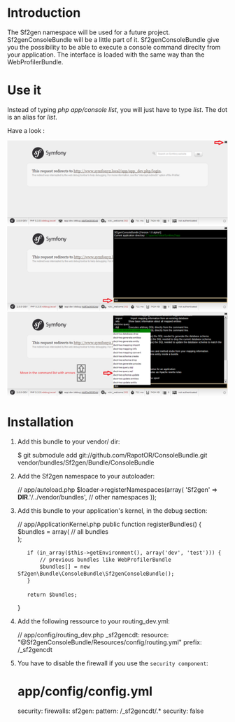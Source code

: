 Introduction
============

The Sf2gen namespace will be used for a future project. Sf2genConsoleBundle will be a little part of it.
Sf2genConsoleBundle give you the possibility to be able to execute a console command direclty from your application.
The interface is loaded with the same way than the WebProfilerBundle.

Use it
======

Instead of typing *php app/console list*, you will just have to type *list*.
The dot is an alias for *list*.

Have a look :

<img src="https://github.com/RapotOR/ConsoleBundle/raw/master/Resources/doc/console_icon.png" width="800" alt="Screenshot" />
<img src="https://github.com/RapotOR/ConsoleBundle/raw/master/Resources/doc/console_input.png" width="800" alt="Screenshot" />
<img src="https://github.com/RapotOR/ConsoleBundle/raw/master/Resources/doc/console_input_autocompletion.png" width="800" alt="Screenshot" />

Installation
============

  1. Add this bundle to your vendor/ dir:

        $ git submodule add git://github.com/RapotOR/ConsoleBundle.git vendor/bundles/Sf2gen/Bundle/ConsoleBundle

  2. Add the Sf2gen namespace to your autoloader:

        // app/autoload.php
        $loader->registerNamespaces(array(
            'Sf2gen' => __DIR__.'/../vendor/bundles',
            // other namespaces
        ));

  3. Add this bundle to your application's kernel, in the debug section:

        // app/ApplicationKernel.php
        public function registerBundles()
        {
            $bundles = array(
                // all bundles            
            );

            if (in_array($this->getEnvironment(), array('dev', 'test'))) {
                // previous bundles like WebProfilerBundle
                $bundles[] = new Sf2gen\Bundle\ConsoleBundle\Sf2genConsoleBundle();
            }

            return $bundles;
        }
          
  4. Add the following ressource to your routing_dev.yml:
        
        // app/config/routing_dev.php
        _sf2gencdt:
            resource: "@Sf2genConsoleBundle/Resources/config/routing.yml"
            prefix:   /_sf2gencdt    

  5. You have to disable the firewall if you use the `security component`:

        # app/config/config.yml
        security:
            firewalls:
                sf2gen:
                    pattern:    /_sf2gencdt/.*
                    security:  false
